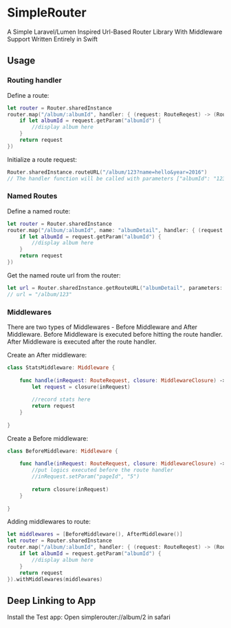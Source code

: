 # SimpleRouter
A Simple Laravel/Lumen Inspired Url-Based Router Library With Middleware Support Written Entirely in Swift


## Usage
   
### Routing handler

Define a route:

```swift
let router = Router.sharedInstance
router.map("/album/:albumId", handler: { (request: RouteReqest) -> (RouteReqest) in
    if let albumId = request.getParam("albumId") {
        //display album here
    }
    return request
})
```

Initialize a route request:

```swift
Router.sharedInstance.routeURL("/album/123?name=hello&year=2016") 
// The handler function will be called with parameters ["albumId": "123", "name": "hell", "year": "2016"].
```



### Named Routes

Define a named route:

```swift
let router = Router.sharedInstance
router.map("/album/:albumId", name: "albumDetail", handler: { (request: RouteReqest) -> (RouteReqest) in
    if let albumId = request.getParam("albumId") {
        //display album here
    }
    return request
})
```


Get the named route url from the router:

```swift
let url = Router.sharedInstance.getRouteURL("albumDetail", parameters: ["albumId": "123"]) 
// url = "/album/123"
```


### Middlewares

There are two types of Middlewares - Before Middleware and After Middleware. Before Middleware is executed before hitting the route handler. After Middleware is executed after the route handler.

Create an After middleware:
```swift
class StatsMiddleware: Middleware {
    
    func handle(inRequest: RouteRequest, closure: MiddlewareClosure) -> RouteRequest {
        let request = closure(inRequest)
        
        //record stats here
        return request
    }
    
}
```

Create a Before middleware:
```swift
class BeforeMiddleware: Middleware {
    
    func handle(inRequest: RouteRequest, closure: MiddlewareClosure) -> RouteRequest {
        //put logics executed before the route handler
        //inRequest.setParam("pageId", "5")
        
        return closure(inRequest)
    }
    
}
```

Adding middlewares to route:
```swift
let middlewares = [BeforeMiddleware(), AfterMiddleware()]
let router = Router.sharedInstance
router.map("/album/:albumId", handler: { (request: RouteReqest) -> (RouteReqest) in
    if let albumId = request.getParam("albumId") {
        //display album here
    }
    return request
}).withMiddlewares(middlewares)
```

## Deep Linking to App

Install the Test app: 
Open simplerouter://album/2 in safari
